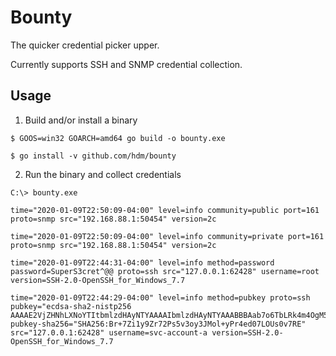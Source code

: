 # Bounty 

The quicker credential picker upper.

Currently supports SSH and SNMP credential collection.

## Usage

1. Build and/or install a binary


```
$ GOOS=win32 GOARCH=amd64 go build -o bounty.exe
```

```
$ go install -v github.com/hdm/bounty
```

2. Run the binary and collect credentials
```
C:\> bounty.exe

time="2020-01-09T22:50:09-04:00" level=info community=public port=161 proto=snmp src="192.168.88.1:50454" version=2c

time="2020-01-09T22:50:09-04:00" level=info community=private port=161 proto=snmp src="192.168.88.1:50454" version=2c

time="2020-01-09T22:44:31-04:00" level=info method=password password=SuperS3cret^@@ proto=ssh src="127.0.0.1:62428" username=root version=SSH-2.0-OpenSSH_for_Windows_7.7

time="2020-01-09T22:44:29-04:00" level=info method=pubkey proto=ssh pubkey="ecdsa-sha2-nistp256 AAAAE2VjZHNhLXNoYTItbmlzdHAyNTYAAAAIbmlzdHAyNTYAAABBBAab7o6TbLRk4m4OgM52+rv8HEDDj6qceyOckiX+W36iNWHOoXthI0tcZcg7A3bAj4XVJFaD+rvYuJ2u9+KeyHw=" pubkey-sha256="SHA256:Br+7Zi1y9Zr72Ps5v3oy3JMol+yPr4ed07LOUs0v7RE" src="127.0.0.1:62428" username=svc-account-a version=SSH-2.0-OpenSSH_for_Windows_7.7

```